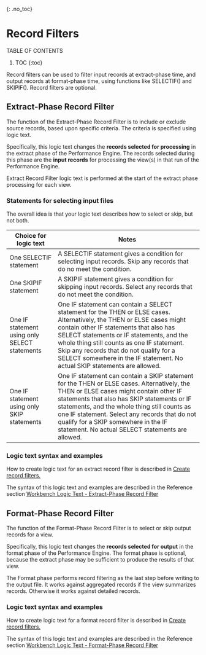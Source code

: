 {: .no_toc}
# Record Filters

TABLE OF CONTENTS 
1. TOC
{:toc}  


Record filters can be used to filter input records at extract-phase time, and output records at format-phase time, using functions like SELECTIF() and SKIPIF(). Record filters are optional. 

## Extract-Phase Record Filter

The function of the Extract-Phase Record Filter is to include or exclude source records, based upon specific criteria. The criteria is specified using logic text.

Specifically, this logic text changes the **records selected for processing** in the extract phase of the Performance Engine. The records selected during this phase are the **input records** for processing the view(s) in that run of the Performance Engine.

Extract Record Filter logic text is performed at the start of the extract phase processing for each view.

### Statements for selecting input files

The overall idea is that your logic text describes how to select or skip, but not both.

|Choice for logic text|Notes|
|---------------------|-----|
|One SELECTIF statement|A SELECTIF statement gives a condition for selecting input records. Skip any records that do no meet the condition.|
|One SKIPIF statement|A SKIPIF statement gives a condition for skipping input records. Select any records that do not meet the condition.|
|One IF statement using only SELECT statements|One IF statement can contain a SELECT statement for the THEN or ELSE cases. Alternatively, the THEN or ELSE cases might contain other IF statements that also has SELECT statements or IF statements, and the whole thing still counts as one IF statement. Skip any records that do not qualify for a SELECT somewhere in the IF statement. No actual SKIP statements are allowed.|
|One IF statement using only SKIP statements|One IF statement can contain a SKIP statement for the THEN or ELSE cases. Alternatively, the THEN or ELSE cases might contain other IF statements that also has SKIP statements or IF statements, and the whole thing still counts as one IF statement. Select any records that do not qualify for a SKIP somewhere in the IF statement. No actual SELECT statements are allowed.|

### Logic text syntax and examples

How to create logic text for an extract record filter is described in [Create record filters.](./MetaData/CreateRecordFilters.md)

The syntax of this logic text and examples are described in the Reference section [Workbench Logic Text - Extract-Phase Record Filter](../Reference/Workbench/LogicTextERFStatements.md)


## Format-Phase Record Filter

The function of the Format-Phase Record Filter is to select or skip output records for a view.

Specifically, this logic text changes the **records selected for output** in the format phase of the Performance Engine. The format phase is optional, because the extract phase may be sufficient to produce the results of that view.

The Format phase performs record filtering as the last step before writing to the output file. It works against aggregated records if the view summarizes records. Otherwise it works against detailed records.

### Logic text syntax and examples

How to create logic text for a format record filter is described in [Create record filters.](./MetaData/CreateRecordFilters.md)

The syntax of this logic text and examples are described in the Reference section [Workbench Logic Text - Format-Phase Record Filter](../Reference/Workbench/LogicTextFRFStatements.md)

